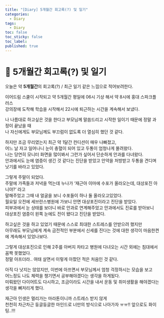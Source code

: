 ```yaml
---
title: "[Diary] 5개월간 회고록(?) 및 일기"
categories:
  - Diary
tags:
  - Diary
toc: false
toc_sticky: false
toc_label:
published: true
---
```


# 🤯 5개월간 회고록(?) 및 일기

오늘은 약 **5개월간**의 회고록(?) / 최근 일기 같은 느낌으로 적어보려한다.

이어드림 스쿨이 시작되고 약 5개월간 평일에 06시 기상 해서 약 8시에 홍대 스파크플러스  
강의장에 도착해 학습을 시작해서 22시에 퇴근하는 시간을 계속해서 보냈다. 

나 나름대로 하고싶은 것을 한다고 부모님께 말씀드리고 시작한 일이기 때문에 정말 과정이 끝났을 때  
나 자신에게도 부모님께도 부끄럼이 없도록 더 열심히 했던 것 같다.

하지만 조금 무리였는지 최근 약 1달간 컨디션이 매우 나빠졌고,  
어느 날 자고 일어나니 눈이 충혈이 되어 있고 두통이 엄청나게 몰려왔다.  
나는 당연히 모니터 화면을 많이봐서 그런가 싶어서 단순하게 안과를 다녀왔다.  
안과에서도 눈에 염증이 생긴 것 같다는 진단을 받았고 안약을 처방받고 두통을 견디며 낫기를 바라고 있었다.

그렇게 주말이 되었다.  
주말에 가족들과 저녁을 먹는데 누나가 ‘재근아 이마에 수포가 올라오는데, 대상포진 아니야?’ 라고  
말해주었고 그때 내 얼굴을 보니 수포들이 하나 둘 올라오고있었다.  
월요일 오전에 세브란스병원에 가보니 안면 대상포진이라고 진단을 받았다.  
피부과에서 눈 상태를 보더니 바로 안과로 연계해주었고 안과에서도 진료를 받아보니  
대상포진 염증이 왼쪽 눈에도 전이 됐다고 진단을 받았다. 

하고싶은 것을 하고 있었기 때문에 스스로 최대한 스트레스를 안받으려 했지만  
아무래도 부모님에게 계속 금전적인 부분에서 신세를 진다는 것에 대한 생각이 마음한켠에 계속해서 있었나보다.

그렇게 대상포진으로 인해 2주를 아버지 차타고 병원에 다녀오는 시간 외에는 침대에서 꼼짝 못했었다.  
정말 아프더라.. 여태 살면서 이렇게 아팠던 적은 처음인 것 같다.

아직 다 낫지는 않았지만, 이번에 아프면서 부모님께서 엄청 걱정하시는 모습을 보고  
어느정도 나도 체력을 챙기면서 공부해야겠다는 생각을 하게됬다.  
미뤄왔던 다이어트도 다시하고, 조금이라도 시간을 내서 운동 및 취미생활을 해야겠다는 생각을 뼈저리게 했다.

재근아 인생은 멀리가는 마라톤이니까 스트레스 받지 않게  
천천히 차근차근 둥글둥글한 마인드로 너만의 방식으로 나아가자 ㅠㅠ!! 앞으로도 화이팅..!!!
